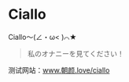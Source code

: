 # Ciallo
Ciallo～(∠・ω&lt; )⌒★
<blockquote>
<p dir="auto">私のオナニーを見てください！</p>
</blockquote>

测试网站：www.朝颜.love/ciallo
